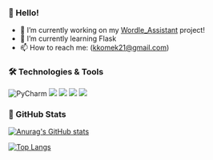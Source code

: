 ### 👋 Hello!

- 🔭 I’m currently working on my [Wordle_Assistant](https://github.com/krystianpietryka/Wordle_Assistant) project! 
- 🌱 I’m currently learning Flask
- 📫 How to reach me: (kkomek21@gmail.com)

### 🛠️ Technologies & Tools
![PyCharm](https://img.shields.io/badge/Editor-VSCode-informational?style=flat&logo=visual%20studio%20code&logoColor=ffffff&color=2bbc8a&labelcolor=black)
![](https://img.shields.io/badge/Code-Python-informational?style=flat&logo=python&logoColor=white&color=2bbc8a) 
![](https://img.shields.io/badge/OS-Linux-informational?style=flat&logo=linux&logoColor=white&color=2bbc8a)
![](https://img.shields.io/badge/Shell-Bash-informational?style=flat&logo=gnu-bash&logoColor=white&color=2bbc8a)
![](https://img.shields.io/badge/Code-TSQL-2bbc8a)


### 📜 GitHub Stats
[![Anurag's GitHub stats](https://github-readme-stats.vercel.app/api?username=krystianpietryka&theme=vue-dark&count_private=true&show_icons=true&hide_title=true)](https://github.com/anuraghazra/github-readme-stats)

[![Top Langs](https://github-readme-stats.vercel.app/api/top-langs/?username=krystianpietryka&theme=vue-dark&layout=compact&hide_title=true)](https://github.com/anuraghazra/github-readme-stats)

